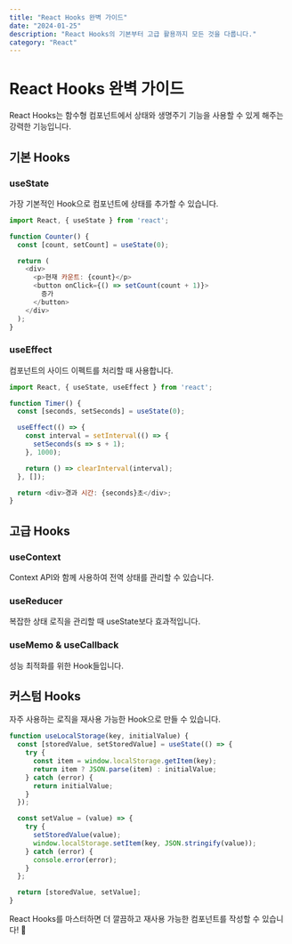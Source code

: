```yaml
---
title: "React Hooks 완벽 가이드"
date: "2024-01-25"
description: "React Hooks의 기본부터 고급 활용까지 모든 것을 다룹니다."
category: "React"
---
```


# React Hooks 완벽 가이드

React Hooks는 함수형 컴포넌트에서 상태와 생명주기 기능을 사용할 수 있게 해주는 강력한 기능입니다.

## 기본 Hooks

### useState

가장 기본적인 Hook으로 컴포넌트에 상태를 추가할 수 있습니다.

```javascript
import React, { useState } from 'react';

function Counter() {
  const [count, setCount] = useState(0);

  return (
    <div>
      <p>현재 카운트: {count}</p>
      <button onClick={() => setCount(count + 1)}>
        증가
      </button>
    </div>
  );
}
```

### useEffect

컴포넌트의 사이드 이펙트를 처리할 때 사용합니다.

```javascript
import React, { useState, useEffect } from 'react';

function Timer() {
  const [seconds, setSeconds] = useState(0);

  useEffect(() => {
    const interval = setInterval(() => {
      setSeconds(s => s + 1);
    }, 1000);

    return () => clearInterval(interval);
  }, []);

  return <div>경과 시간: {seconds}초</div>;
}
```

## 고급 Hooks

### useContext

Context API와 함께 사용하여 전역 상태를 관리할 수 있습니다.

### useReducer

복잡한 상태 로직을 관리할 때 useState보다 효과적입니다.

### useMemo & useCallback

성능 최적화를 위한 Hook들입니다.

## 커스텀 Hooks

자주 사용하는 로직을 재사용 가능한 Hook으로 만들 수 있습니다.

```javascript
function useLocalStorage(key, initialValue) {
  const [storedValue, setStoredValue] = useState(() => {
    try {
      const item = window.localStorage.getItem(key);
      return item ? JSON.parse(item) : initialValue;
    } catch (error) {
      return initialValue;
    }
  });

  const setValue = (value) => {
    try {
      setStoredValue(value);
      window.localStorage.setItem(key, JSON.stringify(value));
    } catch (error) {
      console.error(error);
    }
  };

  return [storedValue, setValue];
}
```

React Hooks를 마스터하면 더 깔끔하고 재사용 가능한 컴포넌트를 작성할 수 있습니다! 🚀 